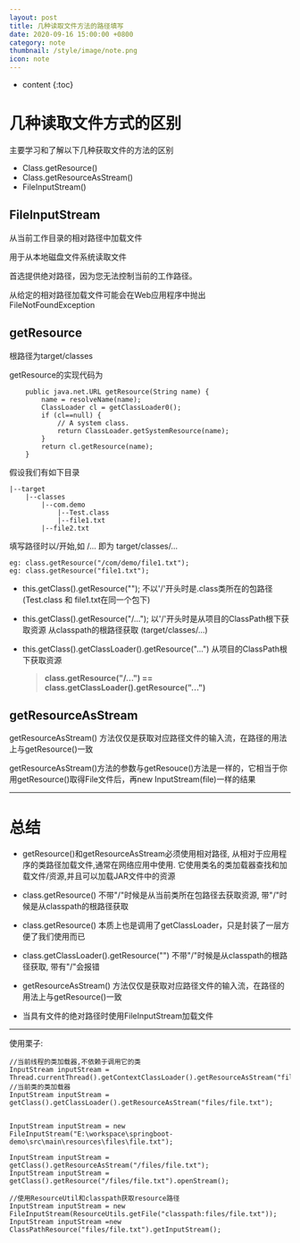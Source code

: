 ```yaml
---
layout: post
title: 几种读取文件方法的路径填写
date: 2020-09-16 15:00:00 +0800
category: note
thumbnail: /style/image/note.png
icon: note
---
```


* content
{:toc}

# 几种读取文件方式的区别
主要学习和了解以下几种获取文件的方法的区别
* Class.getResource()
* Class.getResourceAsStream()
* FileInputStream()

## FileInputStream 

从当前工作目录的相对路径中加载文件

用于从本地磁盘文件系统读取文件

首选提供绝对路径，因为您无法控制当前的工作路径。

从给定的相对路径加载文件可能会在Web应用程序中抛出FileNotFoundException



## getResource
根路径为target/classes

getResource的实现代码为
```
    public java.net.URL getResource(String name) {
        name = resolveName(name);
        ClassLoader cl = getClassLoader0();
        if (cl==null) {
            // A system class.
            return ClassLoader.getSystemResource(name);
        }
        return cl.getResource(name);
    }
```


假设我们有如下目录
```
|--target 
    |--classes
        |--com.demo
            |--Test.class 
            |--file1.txt 
        |--file2.txt
```
填写路径时以/开始,如 /... 即为 target/classes/... 

    eg: class.getResource("/com/demo/file1.txt");
    eg: class.getResource("file1.txt");

* this.getClass().getResource("");
不以'/'开头时是.class类所在的包路径(Test.class 和 file1.txt在同一个包下)

* this.getClass().getResource("/...");
 以'/'开头时是从项目的ClassPath根下获取资源
从classpath的根路径获取 (target/classes/...)

* this.getClass().getClassLoader().getResource("...")
  从项目的ClassPath根下获取资源
  
    >  **class.getResource("/...") == class.getClassLoader().getResource("...")**



## getResourceAsStream
getResourceAsStream() 方法仅仅是获取对应路径文件的输入流，在路径的用法上与getResource()一致

getResourceAsStream()方法的参数与getResouce()方法是一样的，它相当于你用getResource()取得File文件后，再new InputStream(file)一样的结果 

******

# 总结 
* getResource()和getResourceAsStream必须使用相对路径, 从相对于应用程序的类路径加载文件,通常在网络应用中使用.  它使用类名的类加载器查找和加载文件/资源​​,并且可以加载JAR文件中的资源

* class.getResource() 不带"/"时候是从当前类所在包路径去获取资源, 带"/"时候是从classpath的根路径获取
* class.getResource() 本质上也是调用了getClassLoader，只是封装了一层方便了我们使用而已
* class.getClassLoader().getResource("") 不带"/"时候是从classpath的根路径获取, 带有"/"会报错
* getResourceAsStream() 方法仅仅是获取对应路径文件的输入流，在路径的用法上与getResource()一致


* 当具有文件的绝对路径时使用FileInputStream加载文件

*****

使用栗子: 
```
//当前线程的类加载器,不依赖于调用它的类
InputStream inputStream = Thread.currentThread().getContextClassLoader().getResourceAsStream("files/file.txt");
//当前类的类加载器
InputStream inputStream = getClass().getClassLoader().getResourceAsStream("files/file.txt");


InputStream inputStream = new FileInputStream("E:\workspace\springboot-demo\src\main\resources\files\file.txt");

InputStream inputStream = getClass().getResourceAsStream("/files/file.txt");  
InputStream inputStream = getClass().getResource("/files/file.txt").openStream();

//使用ResourceUtil和classpath获取resource路径
InputStream inputStream = new FileInputStream(ResourceUtils.getFile("classpath:files/file.txt"));
InputStream inputStream =new ClassPathResource("files/file.txt").getInputStream();
```

